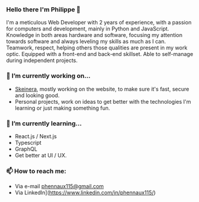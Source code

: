 ### Hello there I'm Philippe 👋
I'm a meticulous Web Developer with 2 years of experience, with a passion for computers and development, mainly in Python and JavaScript. Knowledge in both areas hardware and software, focusing my attention towards software and always leveling my skills as much as I can. Teamwork, respect, helping others those qualities are present in my work optic. Equipped with a front-end and back-end skillset. Able to self-manage during independent projects.

### 🔭 I’m currently working on...
- [Skeinera](https://skeinera.com/), mostly working on the website, to make sure it's fast, secure and looking good.
- Personal projects, work on ideas to get better with the technologies I'm learning or just making something fun.

### 🌱 I’m currently learning...
- React.js / Next.js
- Typescript
- GraphQL
- Get better at UI / UX.

### 📫 How to reach me:
- Via e-mail phennaux115@gmail.com
- Via LinkedIn](https://www.linkedin.com/in/phennaux115/)

<!--
**phennaux/phennaux** is a ✨ _special_ ✨ repository because its `README.md` (this file) appears on your GitHub profile.

Here are some ideas to get you started:

- 🔭 I’m currently working on ...
- 🌱 I’m currently learning ...
- 👯 I’m looking to collaborate on ...
- 🤔 I’m looking for help with ...
- 💬 Ask me about ...
- 📫 How to reach me: ...
- 😄 Pronouns: ...
- ⚡ Fun fact: ...
-->
